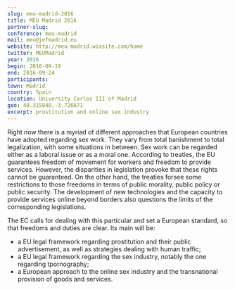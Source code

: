```yaml
---
slug: meu-madrid-2016
title: MEU Madrid 2016
partner-slug:
conference: meu-madrid
mail: ​meu@jefmadrid.eu​
website: http://meu-madrid.wixsite.com/home
twitter: MEUMadrid
year: 2016
begin: 2016-09-19
end: 2016-09-24
participants:
town: Madrid
country: Spain
location: University Carlos III of Madrid
geo: 40.315848,-3.726671
excerpt: prostitution and online sex industry
---
```


Right now there is a myriad of different approaches that European countries have adopted regarding sex work. They vary from total banishment to total legalization, with some situations in between. Sex work can be regarded either as a laboral issue or as a moral one. According to treaties, the EU guarantees freedom of movement for workers and freedom to provide services. However, the disparities in legislation provoke that these rights cannot be guaranteed. On the other hand, the treaties forsee some restrictions to those freedoms in terms of public morality, public policy or public security. The development of new technologies and the capacity to provide services online beyond borders also questions the limits of the corresponding legislations.

The EC calls for dealing with this particular and set a European standard, so that freedoms and duties are clear. Its main will be:

- a EU legal framework regarding prostitution and their public advertisement, as well as strategies dealing with human traffic;
- a EU legal framework regarding the sex industry, notably the one regarding tpornography;
- a European approach to the online sex industry and the transnational provision of goods and services.
